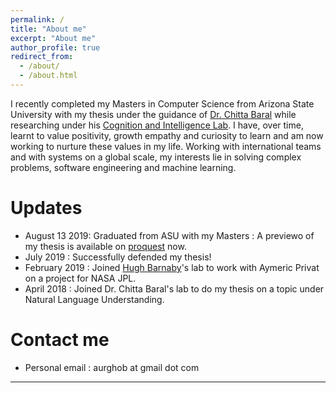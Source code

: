 ```yaml
---
permalink: /
title: "About me"
excerpt: "About me"
author_profile: true
redirect_from: 
  - /about/
  - /about.html
---
```

I recently completed my Masters in Computer Science from Arizona State University with my thesis under the guidance of [Dr. Chitta Baral](https://www.public.asu.edu/~cbaral/) while researching under his [Cognition and Intelligence Lab](https://cogintlab-asu.github.io/index.html).
I have, over time, learnt to value positivity, growth empathy and curiosity to learn and am now working to nurture these values in my life. 
Working with international teams and with systems on a global scale, my interests lie in solving complex problems, software engineering and machine learning.


Updates
========
- August 13 2019: Graduated from ASU with my Masters : A previewo of my thesis is available on [proquest](https://search.proquest.com/docview/2296701205?pq-origsite=gscholar) now.
- July 2019 : Successfully defended my thesis!
- February 2019 : Joined [Hugh Barnaby](https://isearch.asu.edu/profile/749233)'s lab to work with Aymeric Privat on a project for NASA JPL.
- April 2018 : Joined Dr. Chitta Baral's lab to do my thesis on a topic under Natural Language Understanding.

Contact me
========
- Personal email : aurghob at gmail dot com
-----
